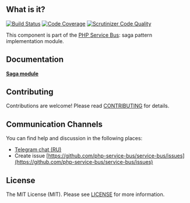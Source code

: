 ## What is it?
[![Build Status](https://travis-ci.org/php-service-bus/module-sagas.svg?branch=v3.3)](https://travis-ci.org/php-service-bus/module-sagas)
[![Code Coverage](https://scrutinizer-ci.com/g/php-service-bus/module-sagas/badges/coverage.png?b=v3.3)](https://scrutinizer-ci.com/g/php-service-bus/module-sagas/?branch=v3.3)
[![Scrutinizer Code Quality](https://scrutinizer-ci.com/g/php-service-bus/module-sagas/badges/quality-score.png?b=v3.3)](https://scrutinizer-ci.com/g/php-service-bus/module-sagas/?branch=v3.3)

This component is part of the [PHP Service Bus](https://github.com/php-service-bus/service-bus): saga pattern implementation module.

## Documentation 
[**Saga module**](https://github.com/php-service-bus/documentation/blob/master/pages/modules/sagas.md)

## Contributing
Contributions are welcome! Please read [CONTRIBUTING](CONTRIBUTING.md) for details.

## Communication Channels
You can find help and discussion in the following places:
* [Telegram chat (RU)](https://t.me/php_service_bus)
* Create issue [https://github.com/php-service-bus/service-bus/issues](https://github.com/php-service-bus/service-bus/issues)

## License

The MIT License (MIT). Please see [LICENSE](LICENSE.md) for more information.
